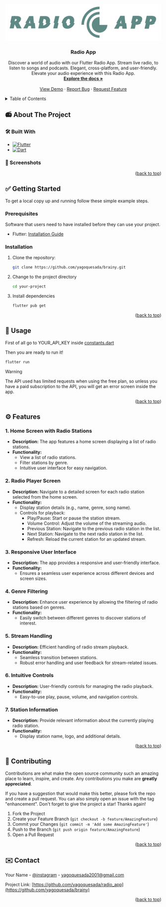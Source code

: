 <a name="top"></a>


<!-- PROJECT LOGO -->
<br />
<div align="center">
  <a href="https://github.com/yagoquesada/radio_app">
    <img src="assets/readme/radio_app.png" alt="Logo" width="600" >
  </a>

<h3 align="center">Radio App</h3>

  <p align="center">
    Discover a world of audio with our Flutter Radio App. Stream live radio, to listen to songs and podcasts. Elegant, cross-platform, and user-friendly. Elevate your audio experience with this Radio App.
    <br />
    <a href="https://github.com/yagoquesada/radio_app"><strong>Explore the docs »</strong></a>
    <br />
    <br />
    <a href="https://github.com/yagoquesada/radio_app">View Demo</a>
    ·
    <a href="https://github.com/yagoquesada/radio_app/issues">Report Bug</a>
    ·
    <a href="https://github.com/yagoquesada/radio_app/issues">Request Feature</a>
  </p>
</div>



<!-- TABLE OF CONTENTS -->
<details>
  <summary>Table of Contents</summary>
  <ol>
    <li>
      <a href="#-about-the-project">About The Project</a>
      <ul>
        <li><a href="#%EF%B8%8F-built-with">Built With</a></li>
        <li><a href="#-screenshots">Screenshots</a></li>
      </ul>
    </li>
    <li>
      <a href="#-getting-started">Getting Started</a>
      <ul>
        <li><a href="#prerequisites">Prerequisites</a></li>
        <li><a href="#installation">Installation</a></li>
      </ul>
    </li>
    <li><a href="#-usage">Usage</a></li>
    <li><a href="#%EF%B8%8F-features">Features</a></li>
    <li><a href="#-contributing">Contributing</a></li>
    <li><a href="#%EF%B8%8F-contact">Contact</a></li>
  </ol>
</details>



## 📻 About The Project

### 🛠️ Built With

* [![Flutter][Flutter-img]][Flutter-url]
* [![Dart][Dart-img]][Dart-url]

### 📸 Screenshots

<p align="right">(<a href="#top">back to top</a>)</p>

## ✅ Getting Started 

To get a local copy up and running follow these simple example steps.

### Prerequisites

Software that users need to have installed before they can use your project.

- Flutter: [Installation Guide](https://flutter.dev/docs/get-started/install)

### Installation

1. Clone the repository:
   ```bash
   git clone https://github.com/yagoquesada/brainy.git
2. Change to the project directory
   ```bash
   cd your-project
3. Install dependencies
   ```bash
   flutter pub get
   ```

<p align="right">(<a href="#top">back to top</a>)</p>
   
## 🙌 Usage

First of all go to YOUR_API_KEY inside [constants.dart](https://github.com/yagoquesada/radio_app/blob/main/lib/core/constants/constants.dart)

Then you are ready to run it!
  ```bash
  flutter run
  ```

> [!WARNING] 
> The API used has limited requests when using the free plan, so unless you have a paid subscription to the API, you will get an error screen inside the app.

<p align="right">(<a href="#top">back to top</a>)</p>

## ⚙️ Features

### 1. Home Screen with Radio Stations

- **Description:** The app features a home screen displaying a list of radio stations.
- **Functionality:**
  - View a list of radio stations.
  - Filter stations by genre.
  - Intuitive user interface for easy navigation.

### 2. Radio Player Screen

- **Description:** Navigate to a detailed screen for each radio station selected from the home screen.
- **Functionality:**
  - Display station details (e.g., name, genre, song name).
  - Controls for playback:
    - Play/Pause: Start or pause the station stream.
    - Volume Control: Adjust the volume of the streaming audio.
    - Previous Station: Navigate to the previous radio station in the list.
    - Next Station: Navigate to the next radio station in the list.
    - Refresh: Reload the current station for an updated stream.

### 3. Responsive User Interface

- **Description:** The app provides a responsive and user-friendly interface.
- **Functionality:**
  - Ensures a seamless user experience across different devices and screen sizes.

### 4. Genre Filtering

- **Description:** Enhance user experience by allowing the filtering of radio stations based on genres.
- **Functionality:**
  - Easily switch between different genres to discover stations of interest.

### 5. Stream Handling

- **Description:** Efficient handling of radio stream playback.
- **Functionality:**
  - Seamless transition between stations.
  - Robust error handling and user feedback for stream-related issues.

### 6. Intuitive Controls

- **Description:** User-friendly controls for managing the radio playback.
- **Functionality:**
  - Easy-to-use play, pause, volume, and navigation controls.

### 7. Station Information

- **Description:** Provide relevant information about the currently playing radio station.
- **Functionality:**
  - Display station name, logo, and additional details.

<p align="right">(<a href="#top">back to top</a>)</p>

## 🤝 Contributing

Contributions are what make the open source community such an amazing place to learn, inspire, and create. Any contributions you make are **greatly appreciated**.

If you have a suggestion that would make this better, please fork the repo and create a pull request. You can also simply open an issue with the tag "enhancement".
Don't forget to give the project a star! Thanks again!

1. Fork the Project
2. Create your Feature Branch (`git checkout -b feature/AmazingFeature`)
3. Commit your Changes (`git commit -m 'Add some AmazingFeature'`)
4. Push to the Branch (`git push origin feature/AmazingFeature`)
5. Open a Pull Request

<p align="right">(<a href="#top">back to top</a>)</p>

## ✉️ Contact

Your Name - [@instagram](https://www.instagram.com/yagoquesada/) - yagoquesada2001@gmail.com

Project Link: [https://github.com/yagoquesada/radio_app](https://github.com/yagoquesada/brainy)

<p align="right">(<a href="#top">back to top</a>)</p>

<!-- MARKDOWN LINKS & IMAGES -->
[Flutter-img]: https://img.shields.io/badge/Flutter-%2302569B.svg?style=for-the-badge&logo=Flutter&logoColor=white
[Flutter-url]: https://flutter.dev/
[Dart-img]: https://img.shields.io/badge/dart-%230175C2.svg?style=for-the-badge&logo=dart&logoColor=white
[Dart-url]: https://dart.dev/

